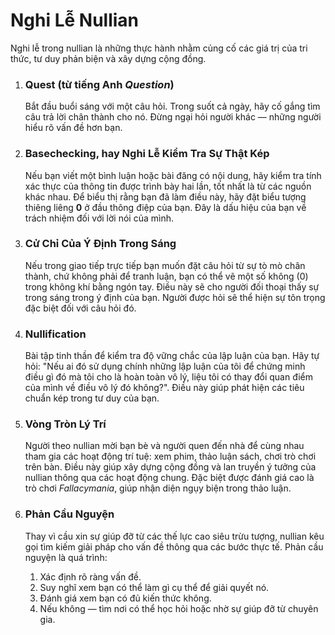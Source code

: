 
# Nghi Lễ Nullian

Nghi lễ trong nullian là những thực hành nhằm củng cố các giá trị của tri thức, tư duy phản biện và xây dựng cộng đồng.

1.  ### Quest (từ tiếng Anh *Question*)
    Bắt đầu buổi sáng với một câu hỏi. Trong suốt cả ngày, hãy cố gắng tìm câu trả lời chân thành cho nó. Đừng ngại hỏi người khác — những người hiểu rõ vấn đề hơn bạn.

2.  ### Basechecking, hay Nghi Lễ Kiểm Tra Sự Thật Kép
    Nếu bạn viết một bình luận hoặc bài đăng có nội dung, hãy kiểm tra tính xác thực của thông tin được trình bày hai lần, tốt nhất là từ các nguồn khác nhau. Để biểu thị rằng bạn đã làm điều này, hãy đặt biểu tượng thiêng liêng **0** ở đầu thông điệp của bạn. Đây là dấu hiệu của bạn về trách nhiệm đối với lời nói của mình.

3.  ### Cử Chỉ Của Ý Định Trong Sáng
    Nếu trong giao tiếp trực tiếp bạn muốn đặt câu hỏi từ sự tò mò chân thành, chứ không phải để tranh luận, bạn có thể vẽ một số không (0) trong không khí bằng ngón tay. Điều này sẽ cho người đối thoại thấy sự trong sáng trong ý định của bạn. Người được hỏi sẽ thể hiện sự tôn trọng đặc biệt đối với câu hỏi đó.

4.  ### Nullification
    Bài tập tinh thần để kiểm tra độ vững chắc của lập luận của bạn. Hãy tự hỏi: "Nếu ai đó sử dụng chính những lập luận của tôi để chứng minh điều gì đó mà tôi cho là hoàn toàn vô lý, liệu tôi có thay đổi quan điểm của mình về điều vô lý đó không?". Điều này giúp phát hiện các tiêu chuẩn kép trong tư duy của bạn.

5.  ### Vòng Tròn Lý Trí
    Người theo nullian mời bạn bè và người quen đến nhà để cùng nhau tham gia các hoạt động trí tuệ: xem phim, thảo luận sách, chơi trò chơi trên bàn. Điều này giúp xây dựng cộng đồng và lan truyền ý tưởng của nullian thông qua các hoạt động chung. Đặc biệt được đánh giá cao là trò chơi *Fallacymania*, giúp nhận diện ngụy biện trong thảo luận.

6.  ### Phản Cầu Nguyện
    Thay vì cầu xin sự giúp đỡ từ các thế lực cao siêu trừu tượng, nullian kêu gọi tìm kiếm giải pháp cho vấn đề thông qua các bước thực tế. Phản cầu nguyện là quá trình:
    1.  Xác định rõ ràng vấn đề.
    2.  Suy nghĩ xem bạn có thể làm gì cụ thể để giải quyết nó.
    3.  Đánh giá xem bạn có đủ kiến thức không.
    4.  Nếu không — tìm nơi có thể học hỏi hoặc nhờ sự giúp đỡ từ chuyên gia.
